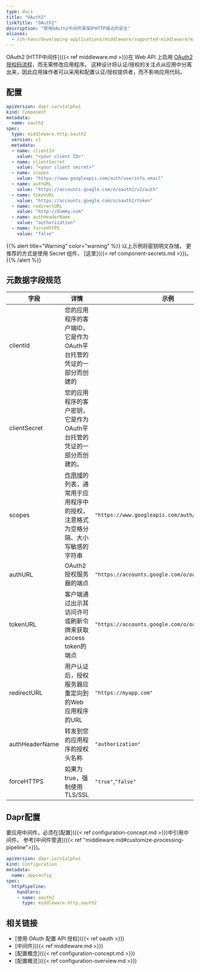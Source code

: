 ```yaml
---
type: docs
title: "OAuth2"
linkTitle: "OAuth2"
description: "使用OAuth2中间件来保护HTTP端点的安全"
aliases:
  - /zh-hans/developing-applications/middleware/supported-middleware/middleware-oauth2/
---
```


OAuth2 [HTTP中间件]({{< ref middleware.md >}})在 Web API 上启用 [OAuth2 授权码流程](https://tools.ietf.org/html/rfc6749#section-4.1)，而无需修改应用程序。 这种设计将认证/授权的关注点从应用中分离出来，因此应用操作者可以采用和配置认证/授权提供者，而不影响应用代码。

## 配置

```yaml
apiVersion: dapr.io/v1alpha1
kind: Component
metadata:
  name: oauth2
spec:
  type: middleware.http.oauth2
  version: v1
  metadata:
  - name: clientId
    value: "<your client ID>"
  - name: clientSecret
    value: "<your client secret>"
  - name: scopes
    value: "https://www.googleapis.com/auth/userinfo.email"
  - name: authURL
    value: "https://accounts.google.com/o/oauth2/v2/auth"
  - name: tokenURL
    value: "https://accounts.google.com/o/oauth2/token"
  - name: redirectURL
    value: "http://dummy.com"
  - name: authHeaderName
    value: "authorization"
  - name: forceHTTPS
    value: "false"
```

{{% alert title="Warning" color="warning" %}}
以上示例将密钥明文存储， 更推荐的方式是使用 Secret 组件， [这里]({{< ref component-secrets.md >}})。
{{% /alert %}}

## 元数据字段规范

| 字段             | 详情                                                                                         | 示例                                                 |
| -------------- | ------------------------------------------------------------------------------------------ | -------------------------------------------------- |
| clientId       | 您的应用程序的客户端ID，它是作为OAuth平台托管的凭证的一部分而创建的                                                      |                                                    |
| clientSecret   | 您的应用程序的客户密钥，它是作为OAuth平台托管的凭证的一部分而创建的。                                                      |                                                    |
| scopes         | [作用域](https://tools.ietf.org/html/rfc6749#section-3.3)的列表，通常用于应用程序中的授权，注意格式为空格分隔、大小写敏感的字符串 | `"https://www.googleapis.com/auth/userinfo.email"` |
| authURL        | OAuth2 授权服务器的端点                                                                            | `"https://accounts.google.com/o/oauth2/v2/auth"`   |
| tokenURL       | 客户端通过出示其访问许可或刷新令牌来获取access token的端点                                                        | `"https://accounts.google.com/o/oauth2/token"`     |
| redirectURL    | 用户认证后，授权服务器应重定向到的Web应用程序的URL                                                               | `"https://myapp.com"`                              |
| authHeaderName | 转发到您的应用程序的授权头名称                                                                            | `"authorization"`                                  |
| forceHTTPS     | 如果为true，强制使用TLS/SSL                                                                        | `"true"`,`"false"`                                 |

## Dapr配置

要应用中间件，必须在[配置]({{< ref configuration-concept.md >}})中引用中间件。 参考[中间件管道]({{< ref "middleware.md#customize-processing-pipeline">}})。

```yaml
apiVersion: dapr.io/v1alpha1
kind: Configuration
metadata:
  name: appconfig
spec:
  httpPipeline:
    handlers:
    - name: oauth2
      type: middleware.http.oauth2
```

## 相关链接

- [使用 OAuth 配置 API 授权]({{< ref oauth >}})
- [中间件]({{< ref middleware.md >}})
- [配置概念]({{< ref configuration-concept.md >}})
- [配置概览]({{< ref configuration-overview.md >}})

